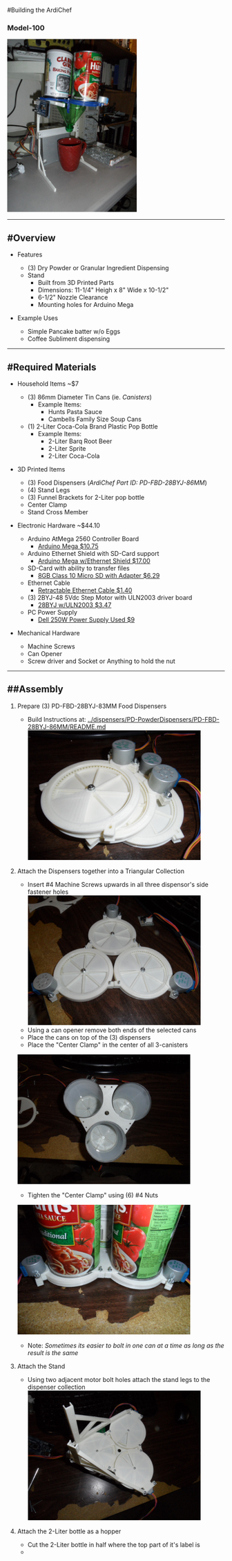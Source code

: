 #Building the ArdiChef
### Model-100
<img src="./_images/ArdiChef-100.jpg" height="400" width="300">

-------------------------------------------------------------------------------------
#Overview
-------------------------------------------------------------------------------------
- Features
    - (3) Dry Powder or Granular Ingredient Dispensing
    - Stand
        - Built from 3D Printed Parts
        - Dimensions: 11-1/4" Heigh x 8" Wide x 10-1/2"
        - 6-1/2" Nozzle Clearance
        - Mounting holes for Arduino Mega
        
        
- Example Uses
    - Simple Pancake batter w/o Eggs
    - Coffee Subliment dispensing
        

-------------------------------------------------------------------------------------
#Required Materials
-------------------------------------------------------------------------------------
- Household Items ~$7
    - (3) 86mm Diameter Tin Cans (ie. *Canisters*)
        - Example Items:
            - Hunts Pasta Sauce
            - Cambells Family Size Soup Cans
    - (1) 2-Liter Coca-Cola Brand Plastic Pop Bottle
        - Example Items:
            - 2-Liter Barq Root Beer
            - 2-Liter Sprite
            - 2-Liter Coca-Cola
        
        
- 3D Printed Items
    - (3) Food Dispensers (*ArdiChef Part ID: PD-FBD-28BYJ-86MM*)
    - (4) Stand Legs
    - (3) Funnel Brackets for 2-Liter pop bottle
    - Center Clamp
    - Stand Cross Member
    

- Electronic Hardware ~$44.10
    - Arduino AtMega 2560 Controller Board
        - <a href="http://www.gearbest.com/development-boards/pp_18651.html?currency=USD&gclid=CjwKEAiA18mzBRCo1e_-y_KLpXISJACEsANGLNgAFMSCMaRkQd0qzwwGcqQp3K7xwC0McbJwOJ2JhBoCBg3w_wcB" target="_blank">Arduino Mega $10.75</a>
    - Arduino Ethernet Shield with SD-Card support
        - <a href="http://www.banggood.com/Ethernet-Shield-W5100-Mega2560-R3-ATmega2560-16AU-Kit-For-Arduino-p-957681.html" target="_blank">Arduino Mega w/Ethernet Shield $17.00</a>
    - SD-Card with ability to transfer files
        - <a href="http://www.banggood.com/8GB-Class-10-Micro-SD-Card-TF-Card-With-Card-Adapter-For-Cellphone-p-1009135.html" target="_blank">8GB Class 10 Micro SD with Adapter $6.29</a>
    - Ethernet Cable
        - <a href="http://www.gearbest.com/cables-connectors/pp_68121.html" target="_blank">Retractable Ethernet Cable $1.40</a>
    - (3) 2BYJ-48 5Vdc Step Motor with ULN2003 driver board
        - <a href="http://www.gearbest.com/development-boards/pp_45177.html" target="_blank">28BYJ w/ULN2003 $3.47</a>
    - PC Power Supply
        - <a href="https://www.allhdd.com/power-supply/desktop-power-supply/250-watt/nps-250kb-f-dell-250-watt-power-supply-for-optiplex.-new-pull./" target="_blank">Dell 250W Power Supply Used $9</a>
    
    
- Mechanical Hardware
    - Machine Screws
    - Can Opener
    - Screw driver and Socket or Anything to hold the nut

-----------------------------------------------------------------------------------
##Assembly
-----------------------------------------------------------------------------------
1. Prepare (3) PD-FBD-28BYJ-83MM Food Dispensers
    - Build Instructions at: [../dispensers/PD-PowderDispensers/PD-FBD-28BYJ-86MM/README.md](../dispensers/PD-PowderDispensers/PD-FBD-28BYJ-86MM/README.md)
    <img src="./_images/SAM_2417.JPG" height="300" width="400"></img>
    
2. Attach the Dispensers together into a Triangular Collection
    - Insert #4 Machine Screws upwards in all three dispensor's side fastener holes
    <img src="./_images/SAM_2425.JPG" height="300" width="400"></img>
    - Using a can opener remove both ends of the selected cans
    - Place the cans on top of the (3) dispensers
    - Place the "Center Clamp" in the center of all 3-canisters
    
    <img src="./_images/SAM_2429.JPG" height="300" width="400"></img>
    - Tighten the "Center Clamp" using (6) #4 Nuts
    
    <img src="./_images/SAM_2433.JPG" height="300" width="400"></img>
    - Note: *Sometimes its easier to bolt in one can at a time as long as the result is the same*
    
3. Attach the Stand
    - Using two adjacent motor bolt holes attach the stand legs to the dispenser collection
    <img src="./_images/SAM_2438.JPG" height="300" width="400"></img>
    
3. Attach the 2-Liter bottle as a hopper
    - Cut the 2-Liter bottle in half where the top part of it's label is
    - 


